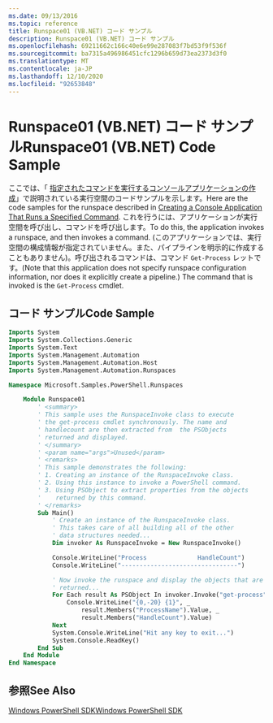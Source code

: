 ```yaml
---
ms.date: 09/13/2016
ms.topic: reference
title: Runspace01 (VB.NET) コード サンプル
description: Runspace01 (VB.NET) コード サンプル
ms.openlocfilehash: 69211662c166c40e6e99e287083f7bd53f9f536f
ms.sourcegitcommit: ba7315a496986451cfc1296b659d73ea2373d3f0
ms.translationtype: MT
ms.contentlocale: ja-JP
ms.lasthandoff: 12/10/2020
ms.locfileid: "92653848"
---
```

# <a name="runspace01-vbnet-code-sample"></a><span data-ttu-id="b49eb-103">Runspace01 (VB.NET) コード サンプル</span><span class="sxs-lookup"><span data-stu-id="b49eb-103">Runspace01 (VB.NET) Code Sample</span></span>

<span data-ttu-id="b49eb-104">ここでは、「 [指定されたコマンドを実行するコンソールアプリケーションの作成](/dotnet/csharp/programming-guide/inside-a-program/hello-world-your-first-program)」で説明されている実行空間のコードサンプルを示します。</span><span class="sxs-lookup"><span data-stu-id="b49eb-104">Here are the code samples for the runspace described in [Creating a Console Application That Runs a Specified Command](/dotnet/csharp/programming-guide/inside-a-program/hello-world-your-first-program).</span></span> <span data-ttu-id="b49eb-105">これを行うには、アプリケーションが実行空間を呼び出し、コマンドを呼び出します。</span><span class="sxs-lookup"><span data-stu-id="b49eb-105">To do this, the application invokes a runspace, and then invokes a command.</span></span> <span data-ttu-id="b49eb-106">(このアプリケーションでは、実行空間の構成情報が指定されていません。また、パイプラインを明示的に作成することもありません)。呼び出されるコマンドは、コマンド `Get-Process` レットです。</span><span class="sxs-lookup"><span data-stu-id="b49eb-106">(Note that this application does not specify runspace configuration information, nor does it explicitly create a pipeline.) The command that is invoked is the `Get-Process` cmdlet.</span></span>

## <a name="code-sample"></a><span data-ttu-id="b49eb-107">コード サンプル</span><span class="sxs-lookup"><span data-stu-id="b49eb-107">Code Sample</span></span>

```vb
Imports System
Imports System.Collections.Generic
Imports System.Text
Imports System.Management.Automation
Imports System.Management.Automation.Host
Imports System.Management.Automation.Runspaces

Namespace Microsoft.Samples.PowerShell.Runspaces

    Module Runspace01
        ' <summary>
        ' This sample uses the RunspaceInvoke class to execute
        ' the get-process cmdlet synchronously. The name and
        ' handlecount are then extracted from  the PSObjects
        ' returned and displayed.
        ' </summary>
        ' <param name="args">Unused</param>
        ' <remarks>
        ' This sample demonstrates the following:
        ' 1. Creating an instance of the RunspaceInvoke class.
        ' 2. Using this instance to invoke a PowerShell command.
        ' 3. Using PSObject to extract properties from the objects
        '    returned by this command.
        ' </remarks>
        Sub Main()
            ' Create an instance of the RunspaceInvoke class.
            ' This takes care of all building all of the other
            ' data structures needed...
            Dim invoker As RunspaceInvoke = New RunspaceInvoke()

            Console.WriteLine("Process              HandleCount")
            Console.WriteLine("--------------------------------")

            ' Now invoke the runspace and display the objects that are
            ' returned...
            For Each result As PSObject In invoker.Invoke("get-process")
                Console.WriteLine("{0,-20} {1}", _
                    result.Members("ProcessName").Value, _
                    result.Members("HandleCount").Value)
            Next
            System.Console.WriteLine("Hit any key to exit...")
            System.Console.ReadKey()
        End Sub
    End Module
End Namespace
```

<!-- TODO!!!: [!code-csharp[Runspace01.vb](../../powershell-sdk-samples/SDK-2.0/vb/Runspace01/Runspace01.vb#L09-L53 "Runspace01.vb")] -->

## <a name="see-also"></a><span data-ttu-id="b49eb-108">参照</span><span class="sxs-lookup"><span data-stu-id="b49eb-108">See Also</span></span>

[<span data-ttu-id="b49eb-109">Windows PowerShell SDK</span><span class="sxs-lookup"><span data-stu-id="b49eb-109">Windows PowerShell SDK</span></span>](../windows-powershell-reference.md)
